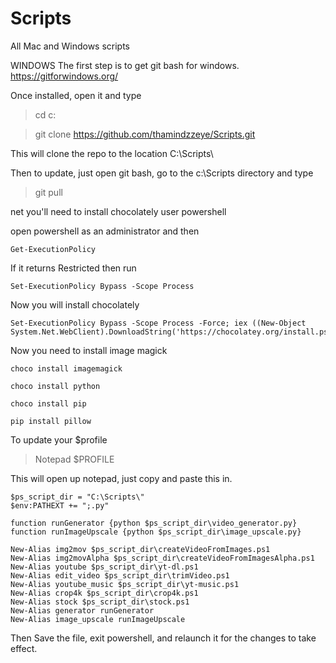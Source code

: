 # Scripts
All Mac and Windows scripts

WINDOWS
The first step is to get git bash for windows.
https://gitforwindows.org/

Once installed, open it and type

> cd c:

> git clone https://github.com/thamindzzeye/Scripts.git

This will clone the repo to the location C:\Scripts\

Then to update, just open git bash, go to the c:\Scripts directory and type
> git pull

net you'll need to install chocolately user powershell

open powershell as an administrator and then

```
Get-ExecutionPolicy
```
If it returns Restricted then run
```
Set-ExecutionPolicy Bypass -Scope Process
```

Now you will install chocolately
```
Set-ExecutionPolicy Bypass -Scope Process -Force; iex ((New-Object System.Net.WebClient).DownloadString('https://chocolatey.org/install.ps1'))
```

Now you need to install image magick
```
choco install imagemagick
```
```
choco install python
```
```
choco install pip
```
```
pip install pillow
```

To update your $profile

> Notepad $PROFILE

This will open up notepad, just copy and paste this in.
```
$ps_script_dir = "C:\Scripts\"
$env:PATHEXT += ";.py"

function runGenerator {python $ps_script_dir\video_generator.py}
function runImageUpscale {python $ps_script_dir\image_upscale.py}

New-Alias img2mov $ps_script_dir\createVideoFromImages.ps1
New-Alias img2movAlpha $ps_script_dir\createVideoFromImagesAlpha.ps1
New-Alias youtube $ps_script_dir\yt-dl.ps1
New-Alias edit_video $ps_script_dir\trimVideo.ps1
New-Alias youtube_music $ps_script_dir\yt-music.ps1
New-Alias crop4k $ps_script_dir\crop4k.ps1
New-Alias stock $ps_script_dir\stock.ps1
New-Alias generator runGenerator
New-Alias image_upscale runImageUpscale

```

Then Save the file, exit powershell, and relaunch it for the changes to take effect.
